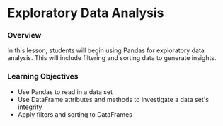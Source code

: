 # Exploratory Data Analysis

### Overview

In this lesson, students will begin using Pandas for exploratory data analysis. This will include filtering and sorting data to generate insights.

### Learning Objectives

* Use Pandas to read in a data set
* Use DataFrame attributes and methods to investigate a data set's integrity
* Apply filters and sorting to DataFrames